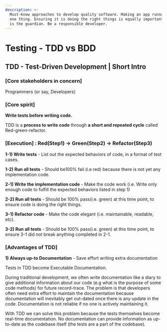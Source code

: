 ```yaml
---
description: >-
  Must-know approaches to develop quality software. Making an app runnable is
  one thing. Ensuring it is doing the right things is equally important. Testing
  is the guardian. Be a responsible developer.
---
```


# Testing - TDD vs BDD

## TDD - Test-Driven Development \| Short Intro

### **\[Core stakeholders in concern\]** 

Programmers \(or say, Developers\)

###  **\[Core spirit\]** 

**Write tests before writing code.** 

TDD is a **process to write code** through **a short and repeated cycle** called Red-green-refactor.

### \[Execution\] : Red\(Step1\) -&gt; Green\(Step2\) -&gt; Refactor\(Step3\)

**1-1\) Write tests** - List out the expected behaviors of code, in a format of test cases.

**1-2\) Run all tests** - Should be100% fail \(i.e red\) because there is not yet any implementation code.

**2-1\) Write the implementation code** - Make the code work \(i.e. Write only enough code to fulfill the expected behaviors listed in step 1\)

**2-2\) Run all tests** - Should be 100% pass\(i.e. green\) at this time point, to ensure code is doing the right things.

**3-1\) Refactor code** - Make the code elegant \(i.e. maintainable, readable, etc\). 

**3-2\) Run all tests** - Should be 100% pass\(i.e. green\) at this time point, to ensure 3-1 did not break anything completed in 2-1.

### **\[Advantages of TDD\]**

**1\) Always up-to  Documentation** - Save effort writing extra documentation

Tests in TDD become Executable Documentation. 

During traditional development, we often write documentation like a diary to give additional information about our code \(e.g what is the purpose of some code methods\) for future record-trace. The problem is that developers often need extra effort to maintain the documentation because documentation will inevitably get out-dated once there is any update in the code. Documentation is not reliable if no one is actively maintaining it.

With TDD we can solve this problem because the tests themselves become real-time documentation. No documentation can provide information as up-to-date as the codebase itself \(the tests are a part of the codebase\). 





